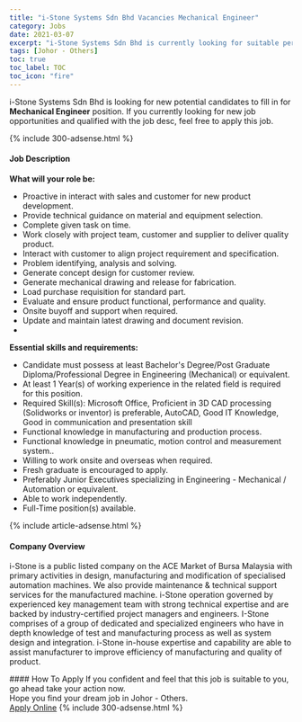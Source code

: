 ```yaml
---
title: "i-Stone Systems Sdn Bhd Vacancies Mechanical Engineer" 
category: Jobs 
date: 2021-03-07 
excerpt: "i-Stone Systems Sdn Bhd is currently looking for suitable person to fill in the Mechanical Engineer which based in Johor - Others" 
tags: [Johor - Others] 
toc: true 
toc_label: TOC 
toc_icon: "fire" 
--- 
```


<p>i-Stone Systems Sdn Bhd is looking for new potential candidates to fill in for <b>Mechanical Engineer</b> position. If you currently looking for new job opportunities and qualified with the job desc, feel free to apply this job.
</p>{% include 300-adsense.html %} 
<div><div><h4>Job Description</h4></div><div><div><span><div><p><strong>What will your role be:</strong></p><ul><li>Proactive in interact with sales and customer for new product development.</li><li>Provide technical guidance on material and equipment selection.</li><li>Complete given task on time.</li><li>Work closely with project team, customer and supplier to deliver quality product.</li><li>Interact with customer to align project requirement and specification.</li><li>Problem identifying, analysis and solving.</li><li>Generate concept design for customer review.</li><li>Generate mechanical drawing and release for fabrication.</li><li>Load purchase requisition for standard part.</li><li>Evaluate and ensure product functional, performance and quality.</li><li>Onsite buyoff and support when required.</li><li>Update and maintain latest drawing and document revision.</li><li><br></li></ul><p><strong>Essential skills and requirements:&#160;</strong></p><ul><li>Candidate must possess at least Bachelor's Degree/Post Graduate Diploma/Professional Degree in Engineering (Mechanical) or equivalent.</li><li>At least 1&#160;Year(s) of working experience in the related field is required for this position.</li><li>Required Skill(s): Microsoft Office, Proficient in 3D CAD processing (Solidworks or inventor) is preferable, AutoCAD, Good IT Knowledge, Good in communication and presentation skill</li><li>Functional knowledge in manufacturing and production process.</li><li>Functional knowledge in pneumatic, motion control and measurement system..</li><li>Willing to work onsite and overseas when required.</li><li>Fresh graduate is encouraged to apply.</li><li>Preferably Junior Executives specializing in Engineering - Mechanical / Automation or equivalent.</li><li>Able to work independently.</li><li>Full-Time position(s) available.</li></ul></div></span></div></div></div> 
{% include article-adsense.html %} 
<div><div><h4>Company Overview</h4></div><div><div><span><div><p>i-Stone is a public listed company on the ACE Market of Bursa Malaysia with primary activities in design, manufacturing and modification of specialised automation machines. We also provide maintenance &amp; technical support services for the manufactured machine.&#160;i-Stone operation governed by experienced key management team with strong technical expertise and are backed by industry-certified project managers and engineers. I-Stone comprises of a group of dedicated and specialized engineers who have in depth knowledge of test and manufacturing process as well as system design and integration. i-Stone in-house expertise and capability are able to assist manufacturer to improve efficiency of manufacturing and quality of product.&#160;&#160;</p></div></span></div></div></div> 
#### How To Apply 
If you confident and feel that this job is suitable to you, go ahead take your action now. <br/> 
Hope you find your dream job in Johor - Others. <br/> 
<a href="https://www.jobstreet.com.my/en/job/mechanical-engineer-4499094?jobId=jobstreet-my-job-4499094&" class="btn btn--info" target="_blank" rel="nofollow noopenner">Apply Online</a> 
{% include 300-adsense.html %} 